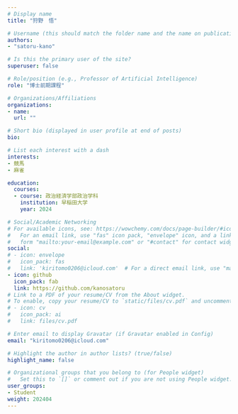```yaml
---
# Display name
title: "狩野　悟"

# Username (this should match the folder name and the name on publications)
authors:
- "satoru-kano"

# Is this the primary user of the site?
superuser: false

# Role/position (e.g., Professor of Artificial Intelligence)
role: "博士前期課程"

# Organizations/Affiliations
organizations:
- name: 
  url: ""

# Short bio (displayed in user profile at end of posts)
bio: 

# List each interest with a dash
interests:
- 競馬
- 麻雀

education:
  courses:
  - course: 政治経済学部政治学科
    institution: 早稲田大学
    year: 2024

# Social/Academic Networking
# For available icons, see: https://wowchemy.com/docs/page-builder/#icons
#   For an email link, use "fas" icon pack, "envelope" icon, and a link in the
#   form "mailto:your-email@example.com" or "#contact" for contact widget.
social:
# - icon: envelope
#   icon_pack: fas
#   link: 'kiritomo0206@icloud.com'  # For a direct email link, use "mailto:test@example.org".
- icon: github
  icon_pack: fab
  link: https://github.com/kanosatoru
# Link to a PDF of your resume/CV from the About widget.
# To enable, copy your resume/CV to `static/files/cv.pdf` and uncomment the lines below.
# - icon: cv
#   icon_pack: ai
#   link: files/cv.pdf

# Enter email to display Gravatar (if Gravatar enabled in Config)
email: "kiritomo0206@icloud.com"

# Highlight the author in author lists? (true/false)
highlight_name: false

# Organizational groups that you belong to (for People widget)
#   Set this to `[]` or comment out if you are not using People widget.
user_groups:
- Student
weight: 202404
---
```

